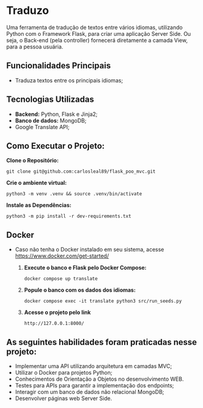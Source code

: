 # Traduzo

Uma ferramenta de tradução de textos entre vários idiomas, utilizando Python com o Framework Flask, para criar uma aplicação Server Side. Ou seja, o Back-end (pela controller) fornecerá diretamente a camada View, para a pessoa usuária.

## Funcionalidades Principais
- Traduza textos entre os principais idiomas;

## Tecnologias Utilizadas
- **Backend:** Python, Flask e Jinja2;
- **Banco de dados:** MongoDB;
- Google Translate API;


## Como Executar o Projeto:
  **Clone o Repositório:**
  
    git clone git@github.com:carlosleal89/flask_poo_mvc.git

  **Crie o ambiente virtual:**

    python3 -m venv .venv && source .venv/bin/activate

  **Instale as Dependências:**

    python3 -m pip install -r dev-requirements.txt

## Docker
- Caso não tenha o Docker instalado em seu sistema, acesse https://www.docker.com/get-started/
  
  1. **Execute o banco e Flask pelo Docker Compose:**
     
         docker compose up translate

  2. **Popule o banco com os dados dos idiomas:**

         docker compose exec -it translate python3 src/run_seeds.py

  3. **Acesse o projeto pelo link**
         
         http://127.0.0.1:8000/

## As seguintes habilidades foram praticadas nesse projeto:
- Implementar uma API utilizando arquitetura em camadas MVC;
- Utilizar o Docker para projetos Python;
- Conhecimentos de Orientação a Objetos no desenvolvimento WEB.
- Testes para APIs para garantir a implementação dos endpoints;
- Interagir com um banco de dados não relacional MongoDB;
- Desenvolver páginas web Server Side.
      